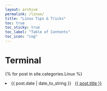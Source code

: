 ```yaml
---
layout: archive
permalink: /linux/
title: "Linux Tips & Tricks"
toc: true
toc_sticky: true
toc_label: "Table of Contents"
toc_icon: "cog"
---
```


# Terminal
{% for post in site.categories.Linux %}
<li>
  <span>{{ post.date | date_to_string }}</span> &nbsp;
  <a href="{{ post.url }}">{{ post.title }}</a>
</li>